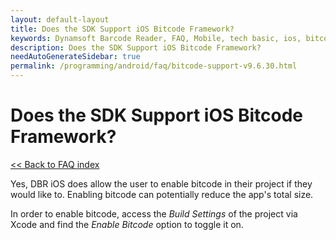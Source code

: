 ```yaml
---
layout: default-layout
title: Does the SDK Support iOS Bitcode Framework?
keywords: Dynamsoft Barcode Reader, FAQ, Mobile, tech basic, ios, bitcode
description: Does the SDK Support iOS Bitcode Framework?
needAutoGenerateSidebar: true
permalink: /programming/android/faq/bitcode-support-v9.6.30.html
---
```


# Does the SDK Support iOS Bitcode Framework?

[<< Back to FAQ index](index.html)

Yes, DBR iOS does allow the user to enable bitcode in their project if they would like to. Enabling bitcode can potentially reduce the app's total size.

In order to enable bitcode, access the *Build Settings* of the project via Xcode and find the *Enable Bitcode* option to toggle it on.